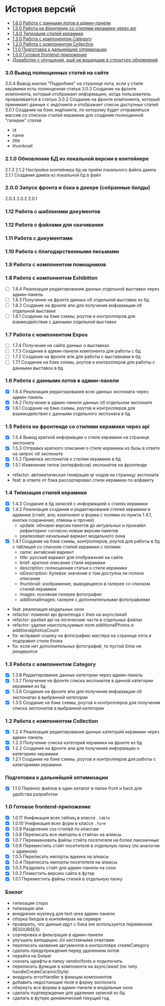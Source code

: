 История версий
============

* [1.6.0 Работа с данными лотов в админ-панели](#160)
* [1.5.0 Работа на фронтенде со стилями керамики через api](#150)
* [1.4.0 Типизация стилей керамики](#140)
* [1.3.0 Работа с компонентом Category](#130)
* [1.2.0 Работа с компонентом Collection](#120)
* [1.1.0 Подготовка к дальнейшей оптимизации](#110)
* [1.0.0 Готовое frontend-приложение](#100)
* [Доработки у улучшения, ещё не вошедшие в структуру обновлений](#backlog)

### 3.0 Вывод полноценных статей на сайте <a name="130"></a>

3.0.4 Вывод кнопки "Подробнее" на странице лота, если у стиля керамики есть полноценная статья
3.0.3 Создание на фронте компонента, который отображает информацию, когда пользователь проваливается в статью
3.0.2 Создание на фронте компонента, который принимает данные с эндпоинта и отображает список доступных статей
3.0.1 Создание на бэке эндпоинта, по которому будет отправляться массив со списком стилей керамики для создания полноценной "галереи" статей
- id
- name
- title
- thumbnail

### 2.1.0 Обновление БД из локальной версии в контейнере <a name="210"></a>

2.1.3
2.1.2 Настройка контейнера бд на приём локального файла дампа
2.1.1 Создание дампа из локальной бд в файл

### 2.0.0 Запуск фронта и бэка в докере (собранные билды) <a name="200"></a>

2.0.3
2.0.2
2.0.1

### 1.12 Работа с шаблонами документов

### 1.12 Работа с файлами для скачивания

### 1.11 Работа с документами

### 1.10 Работа с благодарственными письмами

### 1.9 Работа с компонентом помощников

### 1.8 Работа с компонентом Exhibition

- [ ] 1.8.4 Реализация редактирования данных отдельной выставки через админ-панель
- [ ] 1.8.3 Получение на фронте данных об отдельной выставке из бд
- [ ] 1.8.2 Создание на фронте апи для получения информации об отдельной выставке
- [ ] 1.8.1 Создание на бэке схемы, роутов и контроллеров для взаимодействия c данными отдельной выставки

### 1.7 Работа с компонентом Expos

- [ ] 1.7.4 Получение на сайте данных о выставках
- [ ] 1.7.3 Создание в админ-панели компонента для работы с бд
- [ ] 1.7.2 Создание на фронте апи для работы с выставками в бд
- [ ] 1.7.1 Создание на бэке схемы, роутов и контроллеров для работы с данными выставок в бд

### 1.6 Работа с данными лотов в админ-панели

- [x] 1.6.4 Реализация редактирования всех данных экспоната через админ-панель
- [x] 1.6.2 Получение в админ-панели данных об отдельном экспонате
- [x] 1.6.1 Создание на бэке схемы, роутов и контроллеров для взаимодействия с данными отдельного экспоната в бд

### 1.5 Работа на фронтенде со стилями керамики через api <a name="150"></a>

- [x] 1.5.4 Вывод краткой информации о стиле керамики на странице экспоната
- [x] 1.5.3 Отправка краткого описания о стиле керамики из базы в ответе на запрос об экспонате
- [x] 1.5.2 Привязка экспонатов к стилям керамики в бд
- [x] 1.5.1 Изменение типов (интерфейсов) экспонатов на фронтенде
- refactor: автоматическая генерация qr-кодов на страницу экспоната
- feat: в ответе от бэка рассортировал стили керамики по алфавиту

### 1.4 Типизация стилей керамики <a name="140"></a>

- [x] 1.4.3 Создание в бд записей с информацией о стилях керамики
- [x] 1.4.2 Реализация создания и редактирования стилей керамики в админке (стэйт, апи, компонент и форма с полями из пункта 1.4.1, кнопки сохранения, отмены и прочее)
    - update: обновил версии пакетов до актуальных и произвёл рефакторинг согласно новым версим пакетов
    - реализовал начальный вариант модального окна
- [x] 1.4.1 Создание на бэке схемы, контроллеров, роутов для работы в бд с таблицей со списком стилей керамики с полями:
    - name: ангийский вариант
    - title: русский вариант для отображения на сайте
    - brief: краткое описание стиля керамики
    - description: полноценная статья о стиле керамики
    - isDescription: булевое значение о том доступна ли полное описание
    - thumbnail: изображение, выводящееся в галерее со списком стилей керамики
    - images: основная галерея фотография
    - additionalImages: галерея с дополнительными фотографиями

- feat: реализация модальных окон
- refactor: поменял api фронтенда с then на async/await 
- refactor: разбил api на логические части в отдельных файлах
- refactor: удалил неиспользуемые поля additionalPhotos и additionalphotosCount
- fix: исправил ссылку на фотографию мастера на странице лота и подправил стили блока
- fix: если нет дополнительных фотографий, то пустой блок не рендерится

### 1.3 Работа с компонентом Category <a name="130"></a>

- [x] 1.3.8 Редактирование данных категории через админ-панель
- [x] 1.3.7 Получение на фронте списка экспонатов в данной категории керамики из бд
- [x] 1.3.6 Создание на фронте апи для получения информации об экспонатах в выбранной категории
- [x] 1.3.5 Создание на бэке схемы, роутов и контроллеров для получения списка экспонатов в выбранной категории

### 1.2 Работа с компонентом Collection <a name="120"></a>

- [x] 1.2.4 Реализация редактирования данных категорий керамики через админ-панель
- [x] 1.2.3 Получение списка категорий керамики на фронте из бд
- [x] 1.2.2 Создание на фронте апи для получения информации о категориях керамики
- [x] 1.2.1 Создание на бэке схемы, роутов и контроллеров для работы с категориями керамики

### Подготовка к дальнейшей оптимизации <a name="110"></a>

- [x] 1.1.0 Перенос файлов в один каталог в папки front и back для удобства разработки

### 1.0 Готовое frontend-приложение <a name="100"></a>

- [x] 1.0.11 Унификация всех таблиц в классе `.table`
- [x] 1.0.10 Унификация всех форм в классе `.form`
- [x] 1.0.9 Разделение css-стилей по классам
- [x] 1.0.8 Переписать все импорты в стэйтах на алиасы
- [x] 1.0.7 Переименовать файлы стэйта посетителя на более лаконичные
- [x] 1.0.6 Переместить стэйт посетителя в отдельную папку (по аналогии с админом)
- [x] 1.0.5 Переписать импорты админа на алиасы
- [x] 1.0.4 Переписать импорты посетителя на алиасы
- [x] 1.0.3 Разделить стэйт для админ-панели на слои
- [x] 1.0.2 Поместить версию сайта в футер
- [x] 1.0.1 Переместить файлы стилей в отдельную папку

### Бэклог <a name="backlog"></a>
- типизация стора
- типизация апи
- внедрение wysiwyg для text-area админ-панели
- сборка билдов в контейнерах на сервере
- проверить, что данные идут с бэка (не используется переменная RESOURSES)
- сортировка и фильтрация в админ-панели
- улучшить валидацию Joi кастомными ответами
- переписать названия аргументов в контроллере createCategory
- сделать предупреждение перед удалением лотов
- перейти на Swiper
- скачать шрифты в папку vendor/fonts и подключить
- переписать функции в компонента на async/await (по типу handleCreateCeramicStyle)
- внедрить errorHandler в фенкции компонентов
- добавить недостающие поля в форму экспоната
- обернуть все формы в админ-панели в модальные окна
- сделать подтверждение для удаления записей из бд
- сделать в футере динамический текущий год